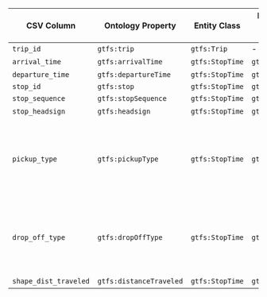 
| CSV Column            | Ontology Property         | Entity Class      | Related Entity Class | Subject Generation                                | Join Condition | Datatype     | Function Name     | Function Output                                                                 |
|-----------------------|---------------------------|-------------------|----------------------|---------------------------------------------------|----------------|--------------|--------------------|----------------------------------------------------------------------------------|
| `trip_id`             | `gtfs:trip`               | `gtfs:Trip`       | -                    | `http://transport.linkeddata.es/mmt/{trip_id}`    | -              | | |    |
| `arrival_time`        | `gtfs:arrivalTime`        | `gtfs:StopTime`   | `gtfs:Trip`          | Inferred from `trip_id`                           | `trip_id`      | `Time`       | -                  | |
| `departure_time`      | `gtfs:departureTime`      | `gtfs:StopTime`   | `gtfs:Trip`          | Inferred from `trip_id`                           | `trip_id`      | `Time`       | -                  | |
| `stop_id`             | `gtfs:stop`               | `gtfs:StopTime`   | `gtfs:Stop`          | `http://transport.linkeddata.es/stop/{stop_id}`   | `stop_id`      | | |   |
| `stop_sequence`       | `gtfs:stopSequence`       | `gtfs:StopTime`   | `gtfs:Trip`          | Inferred from `trip_id`                           | `trip_id`      | `Integer`    | -                  |                                |
| `stop_headsign`       | `gtfs:headsign`           | `gtfs:StopTime`   | `gtfs:Trip`          | Inferred from `trip_id`                           | `trip_id`      | `String`     | -                  | `"VALDECARROS"` or similar                                                     |
| `pickup_type`         | `gtfs:pickupType`         | `gtfs:StopTime`   | `gtfs:Stop`          | Inferred from `stop_id`                           | `stop_id`      | | `mapPickupType`     |`0`: `http://transport.linkeddata.es/kos/pickup/available` <br> `1`: `http://transport.linkeddata.es/kos/pickup/not-available` <br> `2`: `http://transport.linkeddata.es/kos/pickup/must-phone` <br> `3`: `http://transport.linkeddata.es/kos/pickup/coordinate-with-driver`|
| `drop_off_type`       | `gtfs:dropOffType`        | `gtfs:StopTime`   | `gtfs:Stop`          | Inferred from `stop_id`                           | `stop_id`      | | `mapDropOffType`    | `0`: `http://transport.linkeddata.es/kos/drop-off/available` <br> `1`: `http://transport.linkeddata.es/kos/drop-off/not-available` <br> `2`: `http://transport.linkeddata.es/kos/drop-off/must-phone` <br> `3`: `http://transport.linkeddata.es/kos/drop-off/coordinate-with-driver`|
| `shape_dist_traveled` | `gtfs:distanceTraveled`   | `gtfs:StopTime`   | `gtfs:Shape`         | Inferred from `shape_id`                          | `shape_id`     | `Float`      | -                  |                                     |

